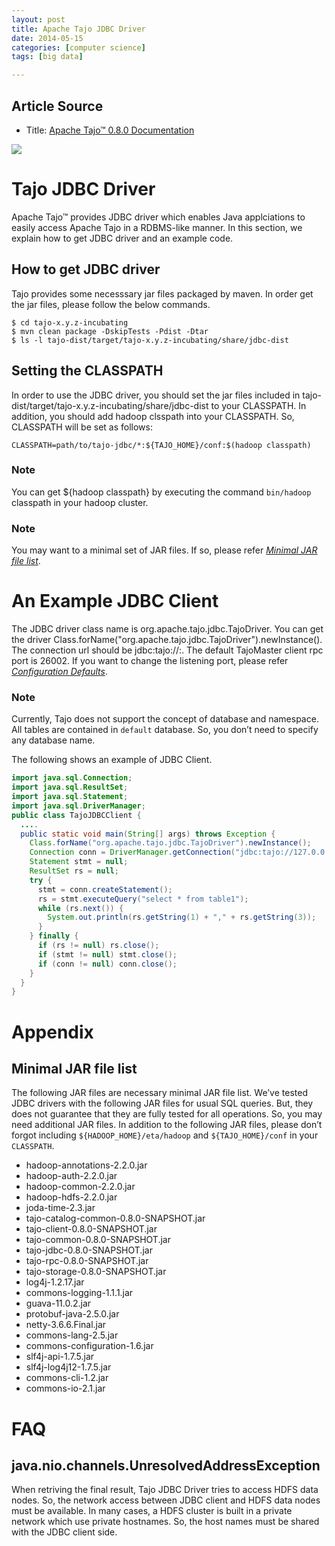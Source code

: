 ```yaml
---
layout: post
title: Apache Tajo JDBC Driver
date: 2014-05-15
categories: [computer science]
tags: [big data]

---
```


## Article Source
* Title: [Apache Tajo™ 0.8.0 Documentation](http://tajo.apache.org/docs/0.8.0/jdbc_driver.html)

[![](http://sungsoo.github.com/images/tajo-documentation.png)](http://sungsoo.github.com/images/tajo-documentation.png)

# Tajo JDBC Driver
Apache Tajo™ provides JDBC driver which enables Java applciations to easily access Apache Tajo in a RDBMS-like manner. In this section, we explain how to get JDBC driver and an example code.

## How to get JDBC driver
Tajo provides some necesssary jar files packaged by maven. In order get the jar files, please follow the below commands.

```
$ cd tajo-x.y.z-incubating
$ mvn clean package -DskipTests -Pdist -Dtar
$ ls -l tajo-dist/target/tajo-x.y.z-incubating/share/jdbc-dist
```

## Setting the CLASSPATH
In order to use the JDBC driver, you should set the jar files included in tajo-dist/target/tajo-x.y.z-incubating/share/jdbc-dist to your CLASSPATH. In addition, you should add hadoop clsspath into your CLASSPATH. So, CLASSPATH will be set as follows:

	CLASSPATH=path/to/tajo-jdbc/*:${TAJO_HOME}/conf:$(hadoop classpath)

### Note

You can get ${hadoop classpath} by executing the command `bin/hadoop` classpath in your hadoop cluster.

### Note

You may want to a minimal set of JAR files. If so, please refer [*Minimal JAR file list*](http://tajo.apache.org/docs/0.8.0/jdbc_driver.html#minimal-jar-files).

# An Example JDBC Client
The JDBC driver class name is org.apache.tajo.jdbc.TajoDriver. You can get the driver Class.forName("org.apache.tajo.jdbc.TajoDriver").newInstance(). The connection url should be jdbc:tajo://<TajoMaster hostname>:<TajoMaster client rpc port>. The default TajoMaster client rpc port is 26002. If you want to change the listening port, please refer [*Configuration Defaults*](http://tajo.apache.org/docs/0.8.0/configuration/configuration_defaults.html).

### Note

Currently, Tajo does not support the concept of database and namespace. All tables are contained in `default` database. So, you don’t need to specify any database name.

The following shows an example of JDBC Client.

```java
import java.sql.Connection;
import java.sql.ResultSet;
import java.sql.Statement;
import java.sql.DriverManager;
public class TajoJDBCClient {
  ....
  public static void main(String[] args) throws Exception {
    Class.forName("org.apache.tajo.jdbc.TajoDriver").newInstance();
    Connection conn = DriverManager.getConnection("jdbc:tajo://127.0.0.1:26002");
    Statement stmt = null;
    ResultSet rs = null;
    try {
      stmt = conn.createStatement();
      rs = stmt.executeQuery("select * from table1");
      while (rs.next()) {
        System.out.println(rs.getString(1) + "," + rs.getString(3));
      }
    } finally {
      if (rs != null) rs.close();
      if (stmt != null) stmt.close();
      if (conn != null) conn.close();
    }
  }
}
```

# Appendix
## Minimal JAR file list
The following JAR files are necessary minimal JAR file list. We’ve tested JDBC drivers with the following JAR files for usual SQL queries. But, they does not guarantee that they are fully tested for all operations. So, you may need additional JAR files. In addition to the following JAR files, please don’t forgot including `${HADOOP_HOME}/eta/hadoop` and `${TAJO_HOME}/conf` in your `CLASSPATH`.

* hadoop-annotations-2.2.0.jar
* hadoop-auth-2.2.0.jar
* hadoop-common-2.2.0.jar
* hadoop-hdfs-2.2.0.jar
* joda-time-2.3.jar
* tajo-catalog-common-0.8.0-SNAPSHOT.jar
* tajo-client-0.8.0-SNAPSHOT.jar
* tajo-common-0.8.0-SNAPSHOT.jar
* tajo-jdbc-0.8.0-SNAPSHOT.jar
* tajo-rpc-0.8.0-SNAPSHOT.jar
* tajo-storage-0.8.0-SNAPSHOT.jar
* log4j-1.2.17.jar
* commons-logging-1.1.1.jar
* guava-11.0.2.jar
* protobuf-java-2.5.0.jar
* netty-3.6.6.Final.jar
* commons-lang-2.5.jar
* commons-configuration-1.6.jar
* slf4j-api-1.7.5.jar
* slf4j-log4j12-1.7.5.jar
* commons-cli-1.2.jar
* commons-io-2.1.jar

# FAQ
## java.nio.channels.UnresolvedAddressException

When retriving the final result, Tajo JDBC Driver tries to access HDFS data nodes. So, the network access between JDBC client and HDFS data nodes must be available. In many cases, a HDFS cluster is built in a private network which use private hostnames. So, the host names must be shared with the JDBC client side.